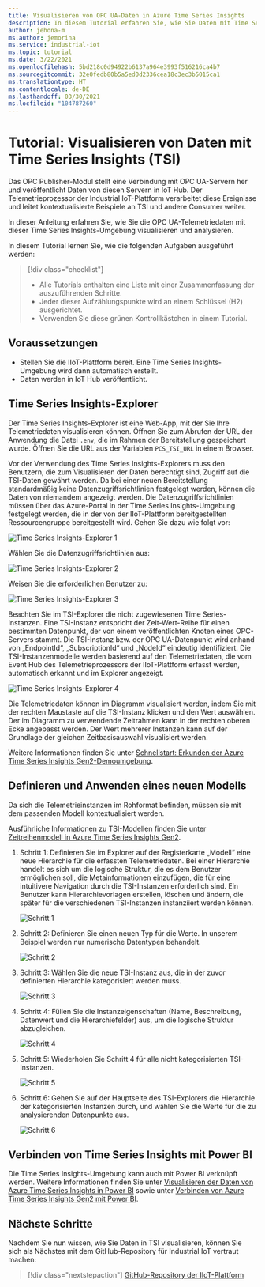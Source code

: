 ```yaml
---
title: Visualisieren von OPC UA-Daten in Azure Time Series Insights
description: In diesem Tutorial erfahren Sie, wie Sie Daten mit Time Series Insights visualisieren.
author: jehona-m
ms.author: jemorina
ms.service: industrial-iot
ms.topic: tutorial
ms.date: 3/22/2021
ms.openlocfilehash: 5bd218c0d94922b6137a964e3993f516216ca4b7
ms.sourcegitcommit: 32e0fedb80b5a5ed0d2336cea18c3ec3b5015ca1
ms.translationtype: HT
ms.contentlocale: de-DE
ms.lasthandoff: 03/30/2021
ms.locfileid: "104787260"
---
```

# <a name="tutorial-visualize-data-with-time-series-insights-tsi"></a>Tutorial: Visualisieren von Daten mit Time Series Insights (TSI)

Das OPC Publisher-Modul stellt eine Verbindung mit OPC UA-Servern her und veröffentlicht Daten von diesen Servern in IoT Hub. Der Telemetrieprozessor der Industrial IoT-Plattform verarbeitet diese Ereignisse und leitet kontextualisierte Beispiele an TSI und andere Consumer weiter.  

In dieser Anleitung erfahren Sie, wie Sie die OPC UA-Telemetriedaten mit dieser Time Series Insights-Umgebung visualisieren und analysieren.

In diesem Tutorial lernen Sie, wie die folgenden Aufgaben ausgeführt werden:

> [!div class="checklist"]
> * Alle Tutorials enthalten eine Liste mit einer Zusammenfassung der auszuführenden Schritte.
> * Jeder dieser Aufzählungspunkte wird an einem Schlüssel (H2) ausgerichtet.
> * Verwenden Sie diese grünen Kontrollkästchen in einem Tutorial.

## <a name="prerequisite"></a>Voraussetzungen

* Stellen Sie die IIoT-Plattform bereit. Eine Time Series Insights-Umgebung wird dann automatisch erstellt.
* Daten werden in IoT Hub veröffentlicht.

## <a name="time-series-insights-explorer"></a>Time Series Insights-Explorer

Der Time Series Insights-Explorer ist eine Web-App, mit der Sie Ihre Telemetriedaten visualisieren können. Öffnen Sie zum Abrufen der URL der Anwendung die Datei `.env`, die im Rahmen der Bereitstellung gespeichert wurde.  Öffnen Sie die URL aus der Variablen `PCS_TSI_URL` in einem Browser.  

Vor der Verwendung des Time Series Insights-Explorers muss den Benutzern, die zum Visualisieren der Daten berechtigt sind, Zugriff auf die TSI-Daten gewährt werden. Da bei einer neuen Bereitstellung standardmäßig keine Datenzugriffsrichtlinien festgelegt werden, können die Daten von niemandem angezeigt werden. Die Datenzugriffsrichtlinien müssen über das Azure-Portal in der Time Series Insights-Umgebung festgelegt werden, die in der von der IIoT-Plattform bereitgestellten Ressourcengruppe bereitgestellt wird. Gehen Sie dazu wie folgt vor:

   ![Time Series Insights-Explorer 1](media/tutorial-iiot-visualize-data-tsi/tutorial-time-series-insights-data-access-1.png)

Wählen Sie die Datenzugriffsrichtlinien aus:

   ![Time Series Insights-Explorer 2](media/tutorial-iiot-visualize-data-tsi/tutorial-time-series-insights-data-access-2.png)

Weisen Sie die erforderlichen Benutzer zu:

   ![Time Series Insights-Explorer 3](media/tutorial-iiot-visualize-data-tsi/tutorial-time-series-insights-data-access-3.png)


Beachten Sie im TSI-Explorer die nicht zugewiesenen Time Series-Instanzen. Eine TSI-Instanz entspricht der Zeit-Wert-Reihe für einen bestimmten Datenpunkt, der von einem veröffentlichten Knoten eines OPC-Servers stammt. Die TSI-Instanz bzw. der OPC UA-Datenpunkt wird anhand von „EndpointId“, „SubscriptionId“ und „NodeId“ eindeutig identifiziert. Die TSI-Instanzenmodelle werden basierend auf den Telemetriedaten, die vom Event Hub des Telemetrieprozessors der IIoT-Plattform erfasst werden, automatisch erkannt und im Explorer angezeigt.

   ![Time Series Insights-Explorer 4](media/tutorial-iiot-visualize-data-tsi/tutorial-time-series-insights-step-0.png)

Die Telemetriedaten können im Diagramm visualisiert werden, indem Sie mit der rechten Maustaste auf die TSI-Instanz klicken und den Wert auswählen. Der im Diagramm zu verwendende Zeitrahmen kann in der rechten oberen Ecke angepasst werden. Der Wert mehrerer Instanzen kann auf der Grundlage der gleichen Zeitbasisauswahl visualisiert werden.

Weitere Informationen finden Sie unter [Schnellstart: Erkunden der Azure Time Series Insights Gen2-Demoumgebung](https://docs.microsoft.com/azure/time-series-insights/time-series-insights-update-quickstart).

## <a name="define-and-apply-a-new-model"></a>Definieren und Anwenden eines neuen Modells

Da sich die Telemetrieinstanzen im Rohformat befinden, müssen sie mit dem passenden Modell kontextualisiert werden. 

Ausführliche Informationen zu TSI-Modellen finden Sie unter [Zeitreihenmodell in Azure Time Series Insights Gen2](https://docs.microsoft.com/azure/time-series-insights/time-series-insights-update-tsm).

1. Schritt 1: Definieren Sie im Explorer auf der Registerkarte „Modell“ eine neue Hierarchie für die erfassten Telemetriedaten. Bei einer Hierarchie handelt es sich um die logische Struktur, die es dem Benutzer ermöglichen soll, die Metainformationen einzufügen, die für eine intuitivere Navigation durch die TSI-Instanzen erforderlich sind. Ein Benutzer kann Hierarchievorlagen erstellen, löschen und ändern, die später für die verschiedenen TSI-Instanzen instanziiert werden können.

   ![Schritt 1](media/tutorial-iiot-visualize-data-tsi/tutorial-time-series-insights-step-1.png)

2. Schritt 2: Definieren Sie einen neuen Typ für die Werte. In unserem Beispiel werden nur numerische Datentypen behandelt.

   ![Schritt 2](media/tutorial-iiot-visualize-data-tsi/tutorial-time-series-insights-step-2.png)

3. Schritt 3: Wählen Sie die neue TSI-Instanz aus, die in der zuvor definierten Hierarchie kategorisiert werden muss.

   ![Schritt 3](media/tutorial-iiot-visualize-data-tsi/tutorial-time-series-insights-step-3.png)

4. Schritt 4: Füllen Sie die Instanzeigenschaften (Name, Beschreibung, Datenwert und die Hierarchiefelder) aus, um die logische Struktur abzugleichen. 

   ![Schritt 4](media/tutorial-iiot-visualize-data-tsi/tutorial-time-series-insights-step-4.png)

5. Schritt 5: Wiederholen Sie Schritt 4 für alle nicht kategorisierten TSI-Instanzen.

   ![Schritt 5](media/tutorial-iiot-visualize-data-tsi/tutorial-time-series-insights-step-5.png)

6. Schritt 6: Gehen Sie auf der Hauptseite des TSI-Explorers die Hierarchie der kategorisierten Instanzen durch, und wählen Sie die Werte für die zu analysierenden Datenpunkte aus.

   ![Schritt 6](media/tutorial-iiot-visualize-data-tsi/tutorial-time-series-insights-step-6.png)

## <a name="connect-time-series-insights-to-power-bi"></a>Verbinden von Time Series Insights mit Power BI

Die Time Series Insights-Umgebung kann auch mit Power BI verknüpft werden.  Weitere Informationen finden Sie unter [Visualisieren der Daten von Azure Time Series Insights in Power BI](https://docs.microsoft.com/azure/time-series-insights/how-to-connect-power-bi) sowie unter [Verbinden von Azure Time Series Insights Gen2 mit Power BI](https://docs.microsoft.com/azure/time-series-insights/concepts-power-bi).


## <a name="next-steps"></a>Nächste Schritte
Nachdem Sie nun wissen, wie Sie Daten in TSI visualisieren, können Sie sich als Nächstes mit dem GitHub-Repository für Industrial IoT vertraut machen:

> [!div class="nextstepaction"]
> [GitHub-Repository der IIoT-Plattform](https://github.com/Azure/iot-edge-opc-publisher)